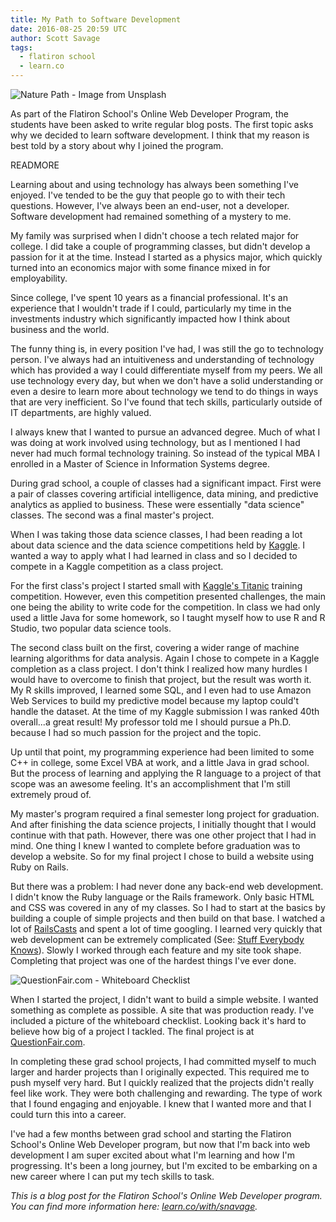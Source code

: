 ```yaml
---
title: My Path to Software Development
date: 2016-08-25 20:59 UTC
author: Scott Savage
tags:
  - flatiron school
  - learn.co
---
```


![Nature Path - Image from Unsplash](https://source.unsplash.com/eOpewngf68w/600x400 "Nature Path - Image from Unsplash") 

As part of the Flatiron School's Online Web Developer Program, the students have been asked to write regular blog posts.  The first topic asks why we decided to learn software development.  I think that my reason is best told by a story about why I joined the program.

READMORE

Learning about and using technology has always been something I've enjoyed.  I've tended to be the guy that people go to with their tech questions.  However, I've always been an end-user, not a developer.  Software development had remained something of a mystery to me.  

My family was surprised when I didn't choose a tech related major for college.  I did take a couple of programming classes, but didn't develop a passion for it at the time.  Instead I started as a physics major, which quickly turned into an economics major with some finance mixed in for employability.

Since college, I've spent 10 years as a financial professional.  It's an experience that I wouldn't trade if I could, particularly my time in the investments industry which significantly impacted how I think about business and the world.  

The funny thing is, in every position I've had, I was still the go to technology person.  I've always had an intuitiveness and understanding of technology which has provided a way I could differentiate myself from my peers.  We all use technology every day, but when we don't have a solid understanding or even a desire to learn more about technology we tend to do things in ways that are very inefficient.  So I've found that tech skills, particularly outside of IT departments, are highly valued.    

I always knew that I wanted to pursue an advanced degree.  Much of what I was doing at work involved using technology, but as I mentioned I had never had much formal technology training.  So instead of the typical MBA I enrolled in a Master of Science in Information Systems degree.    

During grad school, a couple of classes had a significant impact.  First were a pair of classes covering artificial intelligence, data mining, and predictive analytics as applied to business.  These were essentially "data science" classes.  The second was a final master's project.  

When I was taking those data science classes, I had been reading a lot about data science and the data science competitions held by [Kaggle](https://www.kaggle.com).  I wanted a way to apply what I had learned in class and so I decided to compete in a Kaggle competition as a class project.  

For the first class's project I started small with [Kaggle's Titanic](https://www.kaggle.com/c/titanic) training competition.  However, even this competition presented challenges, the main one being the ability to write code for the competition.  In class we had only used a little Java for some homework, so I taught myself how to use R and R Studio, two popular data science tools.  

The second class built on the first, covering a wider range of machine learning algorithms for data analysis.  Again I chose to compete in a Kaggle completion as a class project.  I don't think I realized how many hurdles I would have to overcome to finish that project, but the result was worth it.  My R skills improved, I learned some SQL, and I even had to use Amazon Web Services to build my predictive model because my laptop could't handle the dataset.  At the time of my Kaggle submission I was ranked 40th overall...a great result!  My professor told me I should pursue a Ph.D. because I had so much passion for the project and the topic.  

Up until that point, my programming experience had been limited to some C++ in college, some Excel VBA at work, and a little Java in grad school.  But the process of learning and applying the R language to a project of that scope was an awesome feeling.  It's an accomplishment that I'm still extremely proud of.  

My master's program required a final semester long project for graduation.  And after finishing the data science projects, I initially thought that I would continue with that path.  However, there was one other project that I had in mind.  One thing I knew I wanted to complete before graduation was to develop a website.  So for my final project I chose to build a website using Ruby on Rails.

But there was a problem:  I had never done any back-end web development.  I didn't know the Ruby language or the Rails framework.  Only basic HTML and CSS was covered in any of my classes.  So I had to start at the basics by building a couple of simple projects and then build on that base.  I watched a lot of [RailsCasts](http://railscasts.com) and spent a lot of time googling.  I learned very quickly that web development can be extremely complicated (See: [Stuff Everybody Knows](https://www.youtube.com/watch?v=fjtn3KCi17Y)).  Slowly I worked through each feature and my site took shape.  Completing that project was one of the hardest things I've ever done.     

![QuestionFair.com - Whiteboard Checklist](question-fair-whiteboard.png "QuestionFair.com - Whiteboard Checklist")

When I started the project, I didn't want to build a simple website.  I wanted something as complete as possible.  A site that was production ready.  I've included a picture of the whiteboard checklist.  Looking back it's hard to believe how big of a project I tackled.  The final project is at [QuestionFair.com](http://www.questionfair.com).  

In completing these grad school projects, I had committed myself to much larger and harder projects than I originally expected.  This required me to push myself very hard.  But I quickly realized that the projects didn't really feel like work.  They were both challenging and rewarding.  The type of work that I found engaging and enjoyable.  I knew that I wanted more and that I could turn this into a career.   

I've had a few months between grad school and starting the Flatiron School's Online Web Developer program, but now that I'm back into web development I am super excited about what I'm learning and how I'm progressing.  It's been a long journey, but I'm excited to be embarking on a new career where I can put my tech skills to task. 

*This is a blog post for the Flatiron School's Online Web Developer program.  You can find more information here: [learn.co/with/snavage](http://learn.co/with/snavage).* 

